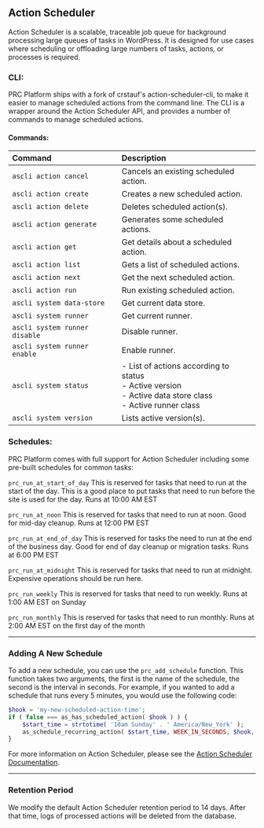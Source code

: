 ## Action Scheduler

Action Scheduler is a scalable, traceable job queue for background processing large queues of tasks in WordPress. It is designed for use cases where scheduling or offloading large numbers of tasks, actions, or processes is required.

### CLI:

PRC Platform ships with a fork of crstauf's action-scheduler-cli, to make it easier to manage scheduled actions from the command line. The CLI is a wrapper around the Action Scheduler API, and provides a number of commands to manage scheduled actions.

#### Commands:

|Command|Description|
|:--|:--|
|`ascli action cancel`|Cancels an existing scheduled action.|
|`ascli action create`|Creates a new scheduled action.|
|`ascli action delete`|Deletes scheduled action(s).|
|`ascli action generate`|Generates some scheduled actions.|
|`ascli action get`|Get details about a scheduled action.|
|`ascli action list`|Gets a list of scheduled actions.|
|`ascli action next`|Get the next scheduled action.|
|`ascli action run`|Run existing scheduled action.|
|`ascli system data-store`|Get current data store.|
|`ascli system runner`|Get current runner.|
|`ascli system runner disable`|Disable runner.|
|`ascli system runner enable`|Enable runner.|
|`ascli system status`|- List of actions according to status<br />- Active version<br />- Active data store class<br />- Active runner class|
|`ascli system version`|Lists active version(s).|

### Schedules:

PRC Platform comes with full support for Action Scheduler including some pre-built schedules for common tasks:

`prc_run_at_start_of_day` This is reserved for tasks that need to run at the start of the day. This is a good place to put tasks that need to run before the site is used for the day.
Runs at 10:00 AM EST

`prc_run_at_noon` This is reserved for tasks that need to run at noon. Good for mid-day cleanup. 
Runs at 12:00 PM EST

`prc_run_at_end_of_day` This is reserved for tasks the need to run at the end of the business day. Good for end of day cleanup or migration tasks.
Runs at 6:00 PM EST

`prc_run_at_midnight` This is reserved for tasks that need to run at midnight. Expensive operations should be run here.

`prc_run_weekly` This is reserved for tasks that need to run weekly.
Runs at 1:00 AM EST on Sunday

`prc_run_monthly` This is reserved for tasks that need to run monthly.
Runs at 2:00 AM EST on the first day of the month

---

### Adding A New Schedule
To add a new schedule, you can use the `prc_add_schedule` function. This function takes two arguments, the first is the name of the schedule, the second is the interval in seconds. For example, if you wanted to add a schedule that runs every 5 minutes, you would use the following code:


```php
$hook = 'my-new-scheduled-action-time';
if ( false === as_has_scheduled_action( $hook ) ) {
	$start_time = strtotime( '10am Sunday' . ' America/New_York' );
	as_schedule_recurring_action( $start_time, WEEK_IN_SECONDS, $hook, array(), '', true );
}
```

For more information on Action Scheduler, please see the [Action Scheduler Documentation](https://actionscheduler.org/).

---

### Retention Period
We modify the default Action Scheduler retention period to 14 days. After that time, logs of processed actions will be deleted from the database.
